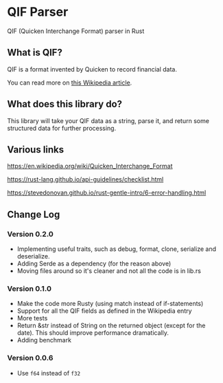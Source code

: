 # QIF Parser

QIF (Quicken Interchange Format) parser in Rust

## What is QIF?

QIF is a format invented by Quicken to record financial data.

You can read more on [this Wikipedia article](https://en.wikipedia.org/wiki/Quicken_Interchange_Format).

## What does this library do?

This library will take your QIF data as a string, parse it, and return some structured data for further processing.

## Various links

https://en.wikipedia.org/wiki/Quicken_Interchange_Format

https://rust-lang.github.io/api-guidelines/checklist.html

https://stevedonovan.github.io/rust-gentle-intro/6-error-handling.html

## Change Log

### Version 0.2.0
- Implementing useful traits, such as debug, format, clone, serialize and deserialize.
- Adding Serde as a dependency (for the reason above)
- Moving files around so it's cleaner and not all the code is in lib.rs

### Version 0.1.0
- Make the code more Rusty (using match instead of if-statements)
- Support for all the QIF fields as defined in the Wikipedia entry
- More tests
- Return &str instead of String on the returned object (except for the date). This should improve performance dramatically.
- Adding benchmark

### Version 0.0.6

- Use `f64` instead of `f32`
